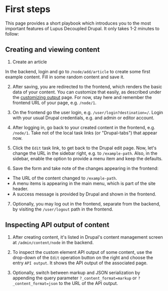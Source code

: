 # First steps

This page provides a short playbook which introduces you to the most important features of Lupus Decoupled Drupal. It only takes 1-2 minutes to follow:

## Creating and viewing content

1. Create an article

In the backend, login and go to `/node/add/article` to create some first example content.  Fill in some random content and save it.

2. After saving, you are redirected to the frontend, which renders the basic data of your content. You can customize that easily, as described under the [customizing output](/get-started/customizing-output) page. For now, stay here and remember the frontend URL of your page, e.g. `/node/1`.

3. On the frontend go the user login, e.g. `/user/login?destination=/`. Login with your usual Drupal credentials, e.g. and admin or editor account.

4.  After logging in, go back to your created content in the frontend, e.g. `/node/1`. Take not of the local task links (or "Drupal-tabs") that appear now.

5. Click the `Edit` task link, to get back to the Drupal edit page. Now, let's change the URL in the sidebar right, e.g. to `/example-path`. Also, in the sidebar, enable the  option to provide a menu item and keep the defaults.

6. Save the form and take note of the changes appearing in the frontend:
  * The URL of the content changed to `/example-path`.
  * A menu items is appearing in the main menu, which is part of the site header.
  * A success message is provided by Drupal and shown in the frontend.

7. Optionally, you may log out in the frontend, separate from the backend, by visiting the `/user/logout` path in the frontend.

## Inspecting API output of content

1. After creating content, it's listed in Drupal's content management screen at `/admin/content/node` in the backend.

2. To inspect the custom element API output of some content, use the drop-down of the `Edit` operation button on the right and choose the entry `API output`. It shows the API output of the associated page.

3. Optionally, switch between markup and JSON serialization by appending the query parameter `?_content_format=markup` or `?_content_format=json` to the URL of the API output.
